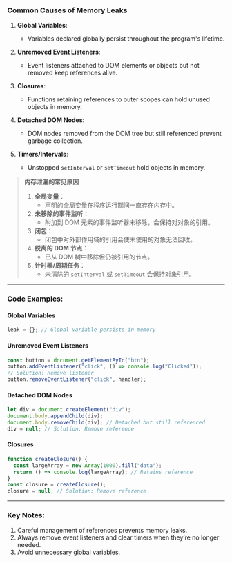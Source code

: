 ### Common Causes of Memory Leaks

<audio src="..\..\mp3\1. Global Varia.mp3"></audio>

1. **Global Variables**:
   - Variables declared globally persist throughout the program's lifetime.

2. **Unremoved Event Listeners**:
   - Event listeners attached to DOM elements or objects but not removed keep references alive.

3. **Closures**:
   - Functions retaining references to outer scopes can hold unused objects in memory.

4. **Detached DOM Nodes**:
   - DOM nodes removed from the DOM tree but still referenced prevent garbage collection.

5. **Timers/Intervals**:
   - Unstopped `setInterval` or `setTimeout` hold objects in memory.

> **内存泄漏的常见原因**  
>
> <audio src="..\..\mp3\全局变量：  声明的全局变量在.mp3"></audio>
>
> 1. **全局变量**：  
>    - 声明的全局变量在程序运行期间一直存在内存中。  
> 2. **未移除的事件监听**：  
>    - 附加到 DOM 元素的事件监听器未移除，会保持对对象的引用。  
> 3. **闭包**：  
>    - 闭包中对外部作用域的引用会使未使用的对象无法回收。  
> 4. **脱离的 DOM 节点**：  
>    - 已从 DOM 树中移除但仍被引用的节点。  
> 5. **计时器/周期任务**：  
>    - 未清除的 `setInterval` 或 `setTimeout` 会保持对象引用。

---

### Code Examples:

<audio src="..\..\mp3\第一个示例中，直接赋值`lea.mp3"></audio>

#### **Global Variables**
```javascript
leak = {}; // Global variable persists in memory
```

#### **Unremoved Event Listeners**
```javascript
const button = document.getElementById("btn");
button.addEventListener("click", () => console.log("Clicked"));
// Solution: Remove listener
button.removeEventListener("click", handler);
```

#### **Detached DOM Nodes**
```javascript
let div = document.createElement("div");
document.body.appendChild(div);
document.body.removeChild(div); // Detached but still referenced
div = null; // Solution: Remove reference
```

#### **Closures**
```javascript
function createClosure() {
  const largeArray = new Array(1000).fill("data");
  return () => console.log(largeArray); // Retains reference
}
const closure = createClosure();
closure = null; // Solution: Remove reference
```

---

### Key Notes:

<audio src="..\..\mp3\1. Careful mana.mp3"></audio>

1. Careful management of references prevents memory leaks.  
2. Always remove event listeners and clear timers when they’re no longer needed.  
3. Avoid unnecessary global variables.